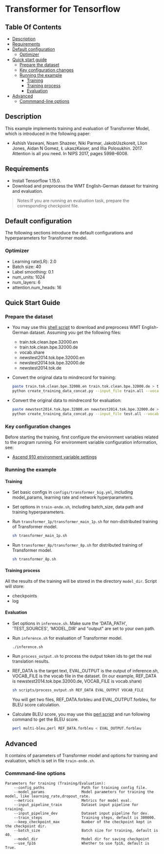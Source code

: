 # Transformer for Tensorflow

## Table Of Contents

* [Description](#Description)
* [Requirements](#Requirements)
* [Default configuration](#Default-configuration)
  * [Optimizer](#Optimizer)
* [Quick start guide](#quick-start-guide)
  * [Prepare the dataset](#Prepare-the-dataset)
  * [Key configuration changes](#Key-configuration-changes)
  * [Running the example](#Running-the-example)
    * [Training](#Training)
    * [Training process](#training-process)
    * [Evaluation](#Evaluation)
* [Advanced](#advanced)
  * [Commmand-line options](#Commmand-line-options)

## Description

This example implements training and evaluation of Transformer Model, which is introduced in the following paper:
- Ashish Vaswani, Noam Shazeer, Niki Parmar, JakobUszkoreit, Llion Jones, Aidan N Gomez, Ł ukaszKaiser, and Illia Polosukhin. 2017. Attention is all you need. In NIPS 2017, pages 5998–6008.

## Requirements

- Install Tensorflow 1.15.0.
- Download and preprocess the WMT English-German dataset for training and evaluation.

>  Notes:If you are running an evaluation task, prepare the corresponding checkpoint file.

## Default configuration

The following sections introduce the default configurations and hyperparameters for Transformer model.

### Optimizer

- Learning rate(LR): 2.0
- Batch size: 40
- Label smoothing: 0.1
- num_units: 1024
- num_layers: 6
- attention.num_heads: 16

## Quick Start Guide

### Prepare the dataset

- You may use this [shell script](https://github.com/tensorflow/nmt/blob/master/nmt/scripts/wmt16_en_de.sh) to download and preprocess WMT English-German dataset. Assuming you get the following files:
  - train.tok.clean.bpe.32000.en
  - train.tok.clean.bpe.32000.de
  - vocab.share
  - newstest2014.tok.bpe.32000.en
  - newstest2014.tok.bpe.32000.de
  - newstest2014.tok.de
- Convert the original data to mindrecord for training:

    ``` bash
    paste train.tok.clean.bpe.32000.en train.tok.clean.bpe.32000.de > train.all
    python create_training_data_concat.py --input_file train.all --vocab_file vocab.bpe.32000 --output_file /path/ende-l128-mindrecord --max_seq_length 128
    ```
- Convert the original data to mindrecord for evaluation:

    ``` bash
    paste newstest2014.tok.bpe.32000.en newstest2014.tok.bpe.32000.de > test.all
    python create_training_data_concat.py --input_file test.all --vocab_file vocab.bpe.32000 --output_file /path/newstest2014-l128-mindrecord --num_splits 1 --max_seq_length 128 --clip_to_max_len True
    ```

### Key configuration changes

Before starting the training, first configure the environment variables related to the program running. For environment variable configuration information, see:
- [Ascend 910 environment variable settings](https://gitee.com/ascend/modelzoo/wikis/Ascend%20910%E8%AE%AD%E7%BB%83%E5%B9%B3%E5%8F%B0%E7%8E%AF%E5%A2%83%E5%8F%98%E9%87%8F%E8%AE%BE%E7%BD%AE?sort_id=3148819)


### Running the example

#### Training

- Set basic configs in `configs/transformer_big.yml`, including model_params, learning rate and network hyperparameters. 

- Set options in `train-ende.sh`, including batch_size, data path and training hyperparameters. 

- Run `transformer_1p/transformer_main_1p.sh` for non-distributed training of Transformer model.

    ``` bash
    sh transformer_main_1p.sh
    ```

- Run `transformer_8p/transformer_8p.sh` for distributed training of Transformer model.

    ``` bash
    sh transformer_8p.sh
    ```

#### Training process

All the results of the training will be stored in the directory `model_dir`.
Script will store:
 - checkpoints
 - log

#### Evaluation

- Set options in `inference.sh`. Make sure the 'DATA_PATH', 'TEST_SOURCES', 'MODEL_DIR' and "output" are set to your own path.

- Run `inference.sh` for evaluation of Transformer model.

    ```bash
    ./inference.sh
    ```

- Run `process_output.sh` to process the output token ids to get the real translation results.

- REF_DATA is the target text, EVAL_OUTPUT is the output of inference.sh, VOCAB_FILE is the vocab file in the dataset. (In our example, REF_DATA is  newstest2014.tok.bpe.32000.de, VOCAB_FILE  is vocab.share)

    ```bash
    sh scripts/process_output.sh REF_DATA EVAL_OUTPUT VOCAB_FILE
    ```
    You will get two files, REF_DATA.forbleu and EVAL_OUTPUT.forbleu, for BLEU score calculation.

- Calculate BLEU score, you may use this [perl script](https://github.com/moses-smt/mosesdecoder/blob/master/scripts/generic/multi-bleu.perl) and run following command to get the BLEU score.

    ```bash
    perl multi-bleu.perl REF_DATA.forbleu < EVAL_OUTPUT.forbleu
    ```

## Advanced

It contains of parameters of Transformer model and options for training and evaluation, which is set in file `train-ende.sh`.

### Commmand-line options

```
Parameters for training (Training/Evaluation):
    --config_paths                 Path for training config file.
    --model_params                 Model parameters for training the model, like learning_rate,dropout_rate.
    --metrics                      Metrics for model eval.
    --input_pipeline_train         Dataset input pipeline for training.
    --input_pipeline_dev           Dataset input pipeline for dev.
    --train_steps                  Training steps, default is 300000.
    --keep_checkpoint_max          Number of the checkpoint kept in the checkpoint dir.
    --batch_size                   Batch size for training, default is 40.
    --model_dir                    Model dir for saving checkpoint
    --use_fp16                     Whether to use fp16, default is True.
```